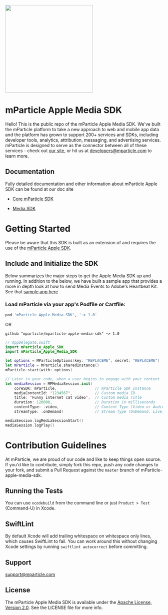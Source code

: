 <img src="https://static.mparticle.com/sdk/mp_logo_black.svg" width="280"><br>

# mParticle Apple Media SDK

Hello! This is the public repo of the mParticle Apple Media SDK. We've built the mParticle platform to take a new approach to web and mobile app data and the platform has grown to support 200+ services and SDKs, including developer tools, analytics, attribution, messaging, and advertising services. mParticle is designed to serve as the connector between all of these services - check out [our site](http://mparticle.com), or hit us at developers@mparticle.com to learn more.

## Documentation

Fully detailed documentation and other information about mParticle Apple SDK can be found at our doc site

-   [Core mParticle SDK](https://docs.mparticle.com/developers/sdk/ios/getting-started)

-   [Media SDK](https://docs.mparticle.com/developers/sdk/ios/media)

# Getting Started

Please be aware that this SDK is built as an extension of and requires the use of the [mParticle Apple SDK](https://github.com/mParticle/mparticle-apple-sdk/).

## Include and Initialize the SDK

Below summarizes the major steps to get the Apple Media SDK up and running. In addition to the below, we have built a sample app that provides a more in depth look at how to send Media Events to Adobe's Heartbeat Kit. See that [sample app here](https://github.com/mParticle/mparticle-media-samples)

### Load mParticle via your app's Podfile or Cartfile:

```ruby
pod 'mParticle-Apple-Media-SDK', '~> 1.0'
```

OR

```ogdl
github "mparticle/mparticle-apple-media-sdk" ~> 1.0
```

```swift
// AppDelegate.swift
import mParticle_Apple_SDK
import mParticle_Apple_Media_SDK

let options = MParticleOptions(key: "REPLACEME", secret: "REPLACEME")
let mParticle = MParticle.sharedInstance()
mParticle.start(with: options)

// Later in your code, when a user begins to engage with your content
let mediaSession = MPMediaSession.init(
    coreSDK: mParticle,                 // mParticle SDK Instance
    mediaContentId: '1234567',          // Custom media ID
    title: 'Funny internet cat video',  // Custom media Title
    duration: 120000,                   // Duration in milliseconds
    contentType: .video,                // Content Type (Video or Audio)
    streamType: .onDemand)              // Stream Type (OnDemand, Live, etc.)

mediaSession.logMediaSessionStart()
mediaSession.logPlay()
```

# Contribution Guidelines

At mParticle, we are proud of our code and like to keep things open source. If you'd like to contribute, simply fork this repo, push any code changes to your fork, and submit a Pull Request against the `master` branch of mParticle-apple-media-sdk.

## Running the Tests

You can use `xcodebuild` from the command line or just `Product > Test` (Command-U) in Xcode.

## SwiftLint

By default Xcode will add trailing whitespace on whitespace only lines, which causes SwiftLint to fail.
You can work around this without changing Xcode settings by running `swiftlint autocorrect` before committing.

## Support

<support@mparticle.com>

## License

The mParticle Apple Media SDK is available under the [Apache License, Version 2.0](http://www.apache.org/licenses/LICENSE-2.0). See the LICENSE file for more info.

